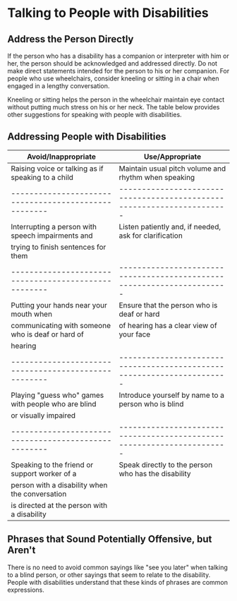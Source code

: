 # Talking to People with Disabilities

## Address the Person Directly

If the person who has a disability has a companion or interpreter with him or her, the person should be acknowledged and addressed directly. Do not make direct statements intended for the person to his or her companion. For people who use wheelchairs, consider kneeling or sitting in a chair when engaged in a lengthy conversation.

Kneeling or sitting helps the person in the wheelchair maintain eye contact without putting much stress on his or her neck. The table below provides other suggestions for speaking with people with disabilities.

## Addressing People with Disabilities

Avoid/Inappropriate	                                | Use/Appropriate
----------------------------------------------------|----------------------------------------------------------------------
Raising voice or talking as if speaking to a child  | Maintain usual pitch volume and rhythm when speaking
----------------------------------------------------|----------------------------------------------------------------------
Interrupting a person with speech impairments and   | Listen patiently and, if needed, ask for clarification
trying to finish sentences for them	                |
----------------------------------------------------|----------------------------------------------------------------------
Putting your hands near your mouth when             | Ensure that the person who is deaf or hard
communicating with someone who is deaf or hard of   | of hearing has a clear view of your face
hearing                                             |
----------------------------------------------------|----------------------------------------------------------------------
Playing "guess who" games with people who are blind | Introduce yourself by name to a person who is blind
or visually impaired	                              | 
----------------------------------------------------|----------------------------------------------------------------------
Speaking to the friend or support worker of a       | Speak directly to the person who has the disability
person with a disability when the conversation      |
is directed at the person with a disability	        |

## Phrases that Sound Potentially Offensive, but Aren't

There is no need to avoid common sayings like "see you later" when talking to a blind person, or other sayings that seem to relate to the disability. People with disabilities understand that these kinds of phrases are common expressions.